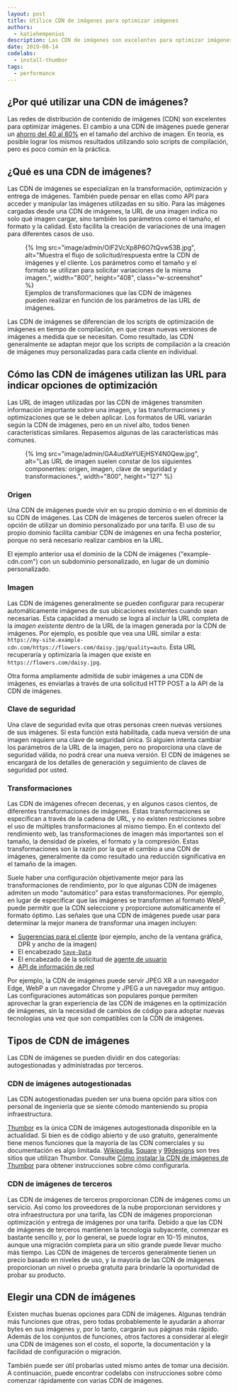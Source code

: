 ```yaml
---
layout: post
title: Utilice CDN de imágenes para optimizar imágenes
authors:
  - katiehempenius
description: Las CDN de imágenes son excelentes para optimizar imágenes. El cambio a una CDN de imágenes puede generar un ahorro del 40 al 80% en bytes de imagen.
date: 2019-08-14
codelabs:
  - install-thumbor
tags:
  - performance
---
```


## ¿Por qué utilizar una CDN de imágenes?

Las redes de distribución de contenido de imágenes (CDN) son excelentes para optimizar imágenes. El cambio a una CDN de imágenes puede generar un [ahorro del 40 al 80%](https://www.youtube.com/watch?v=YJGCZCaIZkQ&t=1010s) en el tamaño del archivo de imagen. En teoría, es posible lograr los mismos resultados utilizando solo scripts de compilación, pero es poco común en la práctica.

## ¿Qué es una CDN de imágenes?

Las CDN de imágenes se especializan en la transformación, optimización y entrega de imágenes. También puede pensar en ellas como API para acceder y manipular las imágenes utilizadas en su sitio. Para las imágenes cargadas desde una CDN de imágenes, la URL de una imagen indica no solo qué imagen cargar, sino también los parámetros como el tamaño, el formato y la calidad. Esto facilita la creación de variaciones de una imagen para diferentes casos de uso.

<figure class="w-figure">{% Img src="image/admin/OIF2VcXp8P6O7tQvw53B.jpg", alt="Muestra el flujo de solicitud/respuesta entre la CDN de imágenes y el cliente. Los parámetros como el tamaño y el formato se utilizan para solicitar variaciones de la misma imagen.", width="800", height="408", class="w-screenshot" %} <figcaption class="w-figcaption"> Ejemplos de transformaciones que las CDN de imágenes pueden realizar en función de los parámetros de las URL de imágenes.</figcaption></figure>

Las CDN de imágenes se diferencian de los scripts de optimización de imágenes en tiempo de compilación, en que crean nuevas versiones de imágenes a medida que se necesitan. Como resultado, las CDN generalmente se adaptan mejor que los scripts de compilación a la creación de imágenes muy personalizadas para cada cliente en individual.

## Cómo las CDN de imágenes utilizan las URL para indicar opciones de optimización

Las URL de imagen utilizadas por las CDN de imágenes transmiten información importante sobre una imagen, y las transformaciones y optimizaciones que se le deben aplicar. Los formatos de URL variarán según la CDN de imágenes, pero en un nivel alto, todos tienen características similares. Repasemos algunas de las características más comunes.

<figure class="w-figure">{% Img src="image/admin/GA4udXeYUEjHSY4N0Qew.jpg", alt="Las URL de imagen suelen constar de los siguientes componentes: origen, imagen, clave de seguridad y transformaciones.", width="800", height="127" %}</figure>

### Origen

Una CDN de imágenes puede vivir en su propio dominio o en el dominio de su CDN de imágenes. Las CDN de imágenes de terceros suelen ofrecer la opción de utilizar un dominio personalizado por una tarifa. El uso de su propio dominio facilita cambiar CDN de imágenes en una fecha posterior, porque no será necesario realizar cambios en la URL.

El ejemplo anterior usa el dominio de la CDN de imágenes ("example-cdn.com") con un subdominio personalizado, en lugar de un dominio personalizado.

### Imagen

Las CDN de imágenes generalmente se pueden configurar para recuperar automáticamente imágenes de sus ubicaciones existentes cuando sean necesarias. Esta capacidad a menudo se logra al incluir la URL completa de la *imagen existente* dentro de la URL de la imagen generada por la CDN de imágenes. Por ejemplo, es posible que vea una URL similar a esta: `https://my-site.example-cdn.com/https://flowers.com/daisy.jpg/quality=auto`. Esta URL recuperaría y optimizaría la imagen que existe en `https://flowers.com/daisy.jpg`.

Otra forma ampliamente admitida de subir imágenes a una CDN de imágenes, es enviarlas a través de una solicitud HTTP POST a la API de la CDN de imágenes.

### Clave de seguridad

Una clave de seguridad evita que otras personas creen nuevas versiones de sus imágenes. Si esta función está habilitada, cada nueva versión de una imagen requiere una clave de seguridad única. Si alguien intenta cambiar los parámetros de la URL de la imagen, pero no proporciona una clave de seguridad válida, no podrá crear una nueva versión. El CDN de imágenes se encargará de los detalles de generación y seguimiento de claves de seguridad por usted.

### Transformaciones

Las CDN de imágenes ofrecen decenas, y en algunos casos cientos, de diferentes transformaciones de imágenes. Estas transformaciones se especifican a través de la cadena de URL, y no existen restricciones sobre el uso de múltiples transformaciones al mismo tiempo. En el contexto del rendimiento web, las transformaciones de imagen más importantes son el tamaño, la densidad de píxeles, el formato y la compresión. Estas transformaciones son la razón por la que el cambio a una CDN de imágenes, generalmente da como resultado una reducción significativa en el tamaño de la imagen.

Suele haber una configuración objetivamente mejor para las transformaciones de rendimiento, por lo que algunas CDN de imágenes admiten un modo "automático" para estas transformaciones. Por ejemplo, en lugar de especificar que las imágenes se transformen al formato WebP, puede permitir que la CDN seleccione y proporcione automáticamente el formato óptimo. Las señales que una CDN de imágenes puede usar para determinar la mejor manera de transformar una imagen incluyen:

- [Sugerencias para el cliente](https://developers.google.com/web/updates/2015/09/automating-resource-selection-with-client-hints) (por ejemplo, ancho de la ventana gráfica, DPR y ancho de la imagen)
- El encabezado [`Save-Data`](https://developer.mozilla.org/docs/Web/HTTP/Headers/Save-Data)
- El encabezado de la solicitud de [agente de usuario](https://developer.mozilla.org/docs/Web/HTTP/Headers/User-Agent)
- [API de información de red](https://developer.mozilla.org/docs/Web/API/Network_Information_API)

Por ejemplo, la CDN de imágenes puede servir JPEG XR a un navegador Edge, WebP a un navegador Chrome y JPEG a un navegador muy antiguo. Las configuraciones automáticas son populares porque permiten aprovechar la gran experiencia de las CDN de imágenes en la optimización de imágenes, sin la necesidad de cambios de código para adoptar nuevas tecnologías una vez que son compatibles con la CDN de imágenes.

## Tipos de CDN de imágenes

Las CDN de imágenes se pueden dividir en dos categorías: autogestionadas y administradas por terceros.

### CDN de imágenes autogestionadas

Las CDN autogestionadas pueden ser una buena opción para sitios con personal de ingeniería que se siente cómodo manteniendo su propia infraestructura.

[Thumbor](https://github.com/thumbor/thumbor) es la única CDN de imágenes autogestionada disponible en la actualidad. Si bien es de código abierto y de uso gratuito, generalmente tiene menos funciones que la mayoría de las CDN comerciales y su documentación es algo limitada. [Wikipedia](https://wikitech.wikimedia.org/wiki/Thumbor), [Square](https://medium.com/square-corner-blog/dynamic-images-with-thumbor-a430a1cfcd87) y [99designs](https://99designs.com/tech-blog/blog/2013/07/01/thumbnailing-with-thumbor/) son tres sitios que utilizan Thumbor. Consulte [Cómo instalar la CDN de imágenes de Thumbor](/install-thumbor) para obtener instrucciones sobre cómo configurarla.

### CDN de imágenes de terceros

Las CDN de imágenes de terceros proporcionan CDN de imágenes como un servicio. Así como los proveedores de la nube proporcionan servidores y otra infraestructura por una tarifa, las CDN de imágenes proporcionan optimización y entrega de imágenes por una tarifa. Debido a que las CDN de imágenes de terceros mantienen la tecnología subyacente, comenzar es bastante sencillo y, por lo general, se puede lograr en 10-15 minutos, aunque una migración completa para un sitio grande puede llevar mucho más tiempo. Las CDN de imágenes de terceros generalmente tienen un precio basado en niveles de uso, y la mayoría de las CDN de imágenes proporcionan un nivel o prueba gratuita para brindarle la oportunidad de probar su producto.

## Elegir una CDN de imágenes

Existen muchas buenas opciones para CDN de imágenes. Algunas tendrán más funciones que otras, pero todas probablemente le ayudarán a ahorrar bytes en sus imágenes y, por lo tanto, cargarán sus páginas más rápido. Además de los conjuntos de funciones, otros factores a considerar al elegir una CDN de imágenes son el costo, el soporte, la documentación y la facilidad de configuración o migración.

También puede ser útil probarlas usted mismo antes de tomar una decisión. A continuación, puede encontrar codelabs con instrucciones sobre cómo comenzar rápidamente con varias CDN de imágenes.
